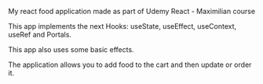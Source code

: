 My react food application made as part of Udemy React - Maximilian course

This app implements the next Hooks: useState, useEffect, useContext, useRef and Portals.

This app also uses some basic effects.

The application allows you to add food to the cart and then update or order it.
